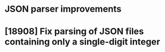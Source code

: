 # JSON parser improvements

# [18908] Fix parsing of JSON files containing only a single-digit integer
